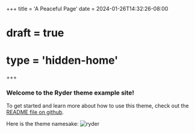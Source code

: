+++
title = 'A Peaceful Page'
date = 2024-01-26T14:32:26-08:00
# draft = true
# type = 'hidden-home'
+++ 

### Welcome to the Ryder theme example site!

To get started and learn more about how to use this theme, check out the [README file on github](https://github.com/arts-link/ryder).

Here is the theme namesake:
![ryder](https://lh3.googleusercontent.com/pw/ABLVV86vT1B1GlVVA3-ZKPC7-SHC2KkvnhSgeJssyGi31xwtIvEL8-EzKxNSA9uMpJN8GtoTp3RkkVgEog-ZSJsKOJJtIvrB4S81UliRJl6pn8dzIlBTQn6ghn4NsYPIbe2zfJ5diuwzsLfIQco8WnHVgeKMnQ=w822-h617-s-no-gm?authuser=0)